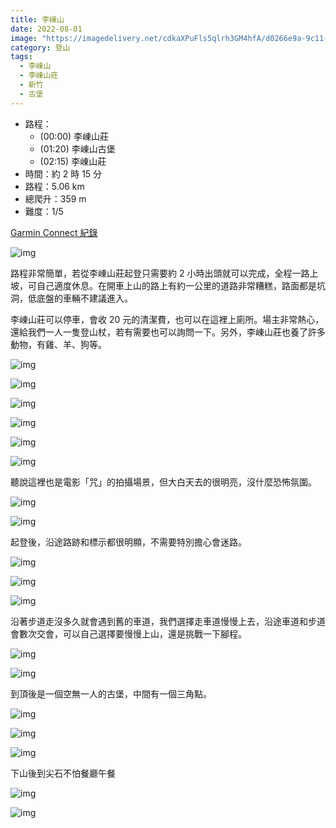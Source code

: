 ```yaml
---
title: 李崠山
date: 2022-08-01
image: "https://imagedelivery.net/cdkaXPuFls5qlrh3GM4hfA/d0266e9a-9c11-4281-ec8b-2e307a44c700/public"
category: 登山
tags:
  - 李崠山
  - 李崠山莊
  - 新竹
  - 古堡
---
```


- 路程：
  - (00:00) 李崠山莊
  - (01:20) 李崠山古堡
  - (02:15) 李崠山莊
- 時間：約 2 時 15 分
- 路程：5.06 km
- 總爬升：359 m
- 難度：1/5

[Garmin Connect 紀錄](https://connect.garmin.com/modern/activity/9313404510)

![img](https://imagedelivery.net/cdkaXPuFls5qlrh3GM4hfA/55a9df66-9762-4c86-fe6c-46533242cf00/public)

路程非常簡單，若從李崠山莊起登只需要約 2 小時出頭就可以完成，全程一路上坡，可自己適度休息。在開車上山的路上有約一公里的道路非常糟糕，路面都是坑洞，低底盤的車輛不建議進入。

李崠山莊可以停車，會收 20 元的清潔費，也可以在這裡上廁所。場主非常熱心，還給我們一人一隻登山杖，若有需要也可以詢問一下。另外，李崠山莊也養了許多動物，有雞、羊、狗等。

![img](https://imagedelivery.net/cdkaXPuFls5qlrh3GM4hfA/ae345ad2-f1ce-4f90-d622-902152069f00/public)

![img](https://imagedelivery.net/cdkaXPuFls5qlrh3GM4hfA/425706de-67b4-417b-dbff-13b35a9cb200/public)

![img](https://imagedelivery.net/cdkaXPuFls5qlrh3GM4hfA/b239343a-78e6-45ea-5b19-65e3832e9900/public)

![img](https://imagedelivery.net/cdkaXPuFls5qlrh3GM4hfA/d57e40dc-daa0-404b-366b-cab78680c200/public)

![img](https://imagedelivery.net/cdkaXPuFls5qlrh3GM4hfA/d2e57cab-287f-44de-330b-e60989a8f200/public)

![img](https://imagedelivery.net/cdkaXPuFls5qlrh3GM4hfA/8c278f4f-57d1-4f9b-ea83-413fd7b37000/public)

聽說這裡也是電影「咒」的拍攝場景，但大白天去的很明亮，沒什麼恐怖氛圍。

![img](https://imagedelivery.net/cdkaXPuFls5qlrh3GM4hfA/85dfca32-ecc8-4e7c-1bfb-1f34609bf900/public)

![img](https://imagedelivery.net/cdkaXPuFls5qlrh3GM4hfA/9f52f0cd-cfc9-441d-da46-59d32fd92600/public)

起登後，沿途路跡和標示都很明顯，不需要特別擔心會迷路。

![img](https://imagedelivery.net/cdkaXPuFls5qlrh3GM4hfA/ce4fe0a5-ef81-4931-7699-844b8fa11b00/public)

![img](https://imagedelivery.net/cdkaXPuFls5qlrh3GM4hfA/3ebb2f57-1bf4-4d6d-ed9a-0da94f692e00/public)

![img](https://imagedelivery.net/cdkaXPuFls5qlrh3GM4hfA/f407ae0a-0d0c-4010-c800-8955cf233000/public)

沿著步道走沒多久就會遇到舊的車道，我們選擇走車道慢慢上去，沿途車道和步道會數次交會，可以自己選擇要慢慢上山，還是挑戰一下腳程。

![img](https://imagedelivery.net/cdkaXPuFls5qlrh3GM4hfA/6f241153-2a32-4889-3fa9-8835aa249d00/public)

![img](https://imagedelivery.net/cdkaXPuFls5qlrh3GM4hfA/666e3fe8-05a9-4690-3a2f-38b43fdba100/public)

到頂後是一個空無一人的古堡，中間有一個三角點。

![img](https://imagedelivery.net/cdkaXPuFls5qlrh3GM4hfA/d0266e9a-9c11-4281-ec8b-2e307a44c700/public)

![img](https://imagedelivery.net/cdkaXPuFls5qlrh3GM4hfA/8d3fddf7-3547-4706-f528-0ee246951600/public)

![img](https://imagedelivery.net/cdkaXPuFls5qlrh3GM4hfA/263c042c-ba1d-485f-1602-55dfb6c8a800/public)

下山後到尖石不怕餐廳午餐

![img](https://imagedelivery.net/cdkaXPuFls5qlrh3GM4hfA/78131a9c-4180-4ed2-c851-d0726792ac00/public)

![img](https://imagedelivery.net/cdkaXPuFls5qlrh3GM4hfA/6806823e-71eb-4703-8e0d-c41fb92be200/public)
